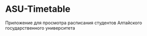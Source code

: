 # ASU-Timetable

Приложение для просмотра расписания студентов Алтайского государственного университета
